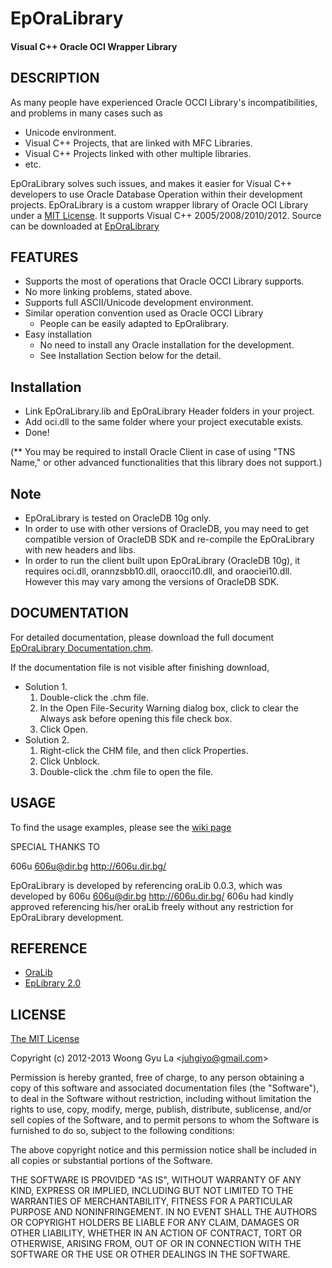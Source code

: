 EpOraLibrary
=======================
#### Visual C++ Oracle OCI Wrapper Library ####


DESCRIPTION
-----------

As many people have experienced Oracle OCCI Library's incompatibilities, and problems 
in many cases such as
- Unicode environment.
- Visual C++ Projects, that are linked with MFC Libraries.
- Visual C++ Projects linked with other multiple libraries.
- etc.

EpOraLibrary solves such issues, and makes it easier for Visual C++ developers 
to use Oracle Database Operation within their development projects. 
EpOraLibrary is a custom wrapper library of Oracle OCI Library under a [MIT License](http://opensource.org/licenses/mit-license.php).
It supports Visual C++ 2005/2008/2010/2012.
Source can be downloaded at [EpOraLibrary](http://github.com/juhgiyo/eporalibrary)


FEATURES
--------

* Supports the most of operations that Oracle OCCI Library supports.
* No more linking problems, stated above.
* Supports full ASCII/Unicode development environment.
* Similar operation convention used as Oracle OCCI Library
  - People can be easily adapted to EpOralibrary.
* Easy installation 
  - No need to install any Oracle installation for the development.
  - See Installation Section below for the detail.


Installation
------------

* Link EpOraLibrary.lib and EpOraLibrary Header folders in your project.
* Add oci.dll to the same folder where your project executable exists.
* Done!

(** You may be required to install Oracle Client in case of using "TNS Name," 
      or other advanced functionalities that this library does not support.)

Note
----

* EpOraLibrary is tested on OracleDB 10g only.
* In order to use with other versions of OracleDB, you may need to get compatible version of OracleDB SDK and re-compile the EpOraLibrary with new headers and libs.
* In order to run the client built upon EpOraLibrary (OracleDB 10g), it requires oci.dll, orannzsbb10.dll, oraocci10.dll, and oraociei10.dll. However this may vary among the versions of OracleDB SDK.

DOCUMENTATION
-------------

For detailed documentation, please download the full document [EpOraLibrary Documentation.chm](https://s3.amazonaws.com/elasticbeanstalk-us-east-1-052504677345/Downloads/EpOraLibrary/EpOraLibrary+Documentation.chm).

If the documentation file is not visible after finishing download,
* Solution 1.
  1. Double-click the .chm file.
  2. In the Open File-Security Warning dialog box, click to clear the Always ask before opening this file check box.
  3. Click Open.
* Solution 2.
  1. Right-click the CHM file, and then click Properties.
  2. Click Unblock.
  3. Double-click the .chm file to open the file.


USAGE
-----

To find the usage examples, please see the [wiki page](https://github.com/juhgiyo/EpOraLibrary/wiki/EpOraLibrary-Usage-Guide)


SPECIAL THANKS TO

606u <606u@dir.bg>
<http://606u.dir.bg/>

EpOraLibrary is developed by referencing oraLib 0.0.3, which was developed by 606u <606u@dir.bg> 
<http://606u.dir.bg/>
606u had kindly approved referencing his/her oraLib freely without any restriction for EpOraLibrary development.


REFERENCE
---------

* [OraLib](http://www.codeproject.com/Articles/1925/OraLib-a-lightweight-C-wrapper-over-Oracle-s-OCI-l)
* [EpLibrary 2.0](https://github.com/juhgiyo/EpLibrary)


LICENSE
-------

[The MIT License](http://opensource.org/licenses/mit-license.php)

Copyright (c) 2012-2013 Woong Gyu La <[juhgiyo@gmail.com](mailto:juhgiyo@gmail.com)>

Permission is hereby granted, free of charge, to any person obtaining a copy
of this software and associated documentation files (the "Software"), to deal
in the Software without restriction, including without limitation the rights
to use, copy, modify, merge, publish, distribute, sublicense, and/or sell
copies of the Software, and to permit persons to whom the Software is
furnished to do so, subject to the following conditions:

The above copyright notice and this permission notice shall be included in
all copies or substantial portions of the Software.

THE SOFTWARE IS PROVIDED "AS IS", WITHOUT WARRANTY OF ANY KIND, EXPRESS OR
IMPLIED, INCLUDING BUT NOT LIMITED TO THE WARRANTIES OF MERCHANTABILITY,
FITNESS FOR A PARTICULAR PURPOSE AND NONINFRINGEMENT. IN NO EVENT SHALL THE
AUTHORS OR COPYRIGHT HOLDERS BE LIABLE FOR ANY CLAIM, DAMAGES OR OTHER
LIABILITY, WHETHER IN AN ACTION OF CONTRACT, TORT OR OTHERWISE, ARISING FROM,
OUT OF OR IN CONNECTION WITH THE SOFTWARE OR THE USE OR OTHER DEALINGS IN
THE SOFTWARE.
